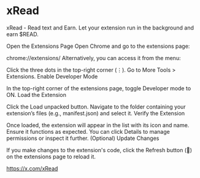 # xRead
xRead - Read text and Earn. Let your extension run in the background and earn $READ.

Open the Extensions Page
Open Chrome and go to the extensions page:

chrome://extensions/
Alternatively, you can access it from the menu:

Click the three dots in the top-right corner (⋮).
Go to More Tools > Extensions.
Enable Developer Mode

In the top-right corner of the extensions page, toggle Developer mode to ON.
Load the Extension

Click the Load unpacked button.
Navigate to the folder containing your extension’s files (e.g., manifest.json) and select it.
Verify the Extension

Once loaded, the extension will appear in the list with its icon and name.
Ensure it functions as expected. You can click Details to manage permissions or inspect it further.
(Optional) Update Changes

If you make changes to the extension's code, click the Refresh button (🔄) on the extensions page to reload it.


https://x.com/xRead
